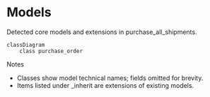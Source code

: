 # Models

Detected core models and extensions in purchase_all_shipments.

```mermaid
classDiagram
    class purchase_order
```

Notes
- Classes show model technical names; fields omitted for brevity.
- Items listed under _inherit are extensions of existing models.
